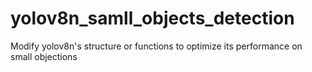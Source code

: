 # yolov8n_samll_objects_detection
Modify yolov8n's structure or functions to optimize its performance on small objections
